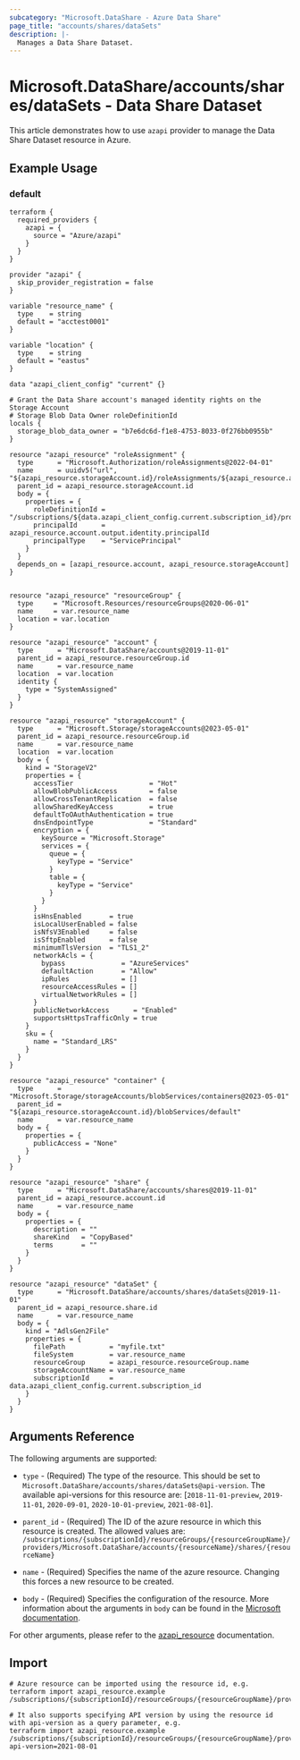 ```yaml
---
subcategory: "Microsoft.DataShare - Azure Data Share"
page_title: "accounts/shares/dataSets"
description: |-
  Manages a Data Share Dataset.
---
```


# Microsoft.DataShare/accounts/shares/dataSets - Data Share Dataset

This article demonstrates how to use `azapi` provider to manage the Data Share Dataset resource in Azure.

## Example Usage

### default

```hcl
terraform {
  required_providers {
    azapi = {
      source = "Azure/azapi"
    }
  }
}

provider "azapi" {
  skip_provider_registration = false
}

variable "resource_name" {
  type    = string
  default = "acctest0001"
}

variable "location" {
  type    = string
  default = "eastus"
}

data "azapi_client_config" "current" {}

# Grant the Data Share account's managed identity rights on the Storage Account
# Storage Blob Data Owner roleDefinitionId
locals {
  storage_blob_data_owner = "b7e6dc6d-f1e8-4753-8033-0f276bb0955b"
}

resource "azapi_resource" "roleAssignment" {
  type      = "Microsoft.Authorization/roleAssignments@2022-04-01"
  name      = uuidv5("url", "${azapi_resource.storageAccount.id}/roleAssignments/${azapi_resource.account.output.identity.principalId}")
  parent_id = azapi_resource.storageAccount.id
  body = {
    properties = {
      roleDefinitionId = "/subscriptions/${data.azapi_client_config.current.subscription_id}/providers/Microsoft.Authorization/roleDefinitions/${local.storage_blob_data_owner}"
      principalId      = azapi_resource.account.output.identity.principalId
      principalType    = "ServicePrincipal"
    }
  }
  depends_on = [azapi_resource.account, azapi_resource.storageAccount]
}


resource "azapi_resource" "resourceGroup" {
  type     = "Microsoft.Resources/resourceGroups@2020-06-01"
  name     = var.resource_name
  location = var.location
}

resource "azapi_resource" "account" {
  type      = "Microsoft.DataShare/accounts@2019-11-01"
  parent_id = azapi_resource.resourceGroup.id
  name      = var.resource_name
  location  = var.location
  identity {
    type = "SystemAssigned"
  }
}

resource "azapi_resource" "storageAccount" {
  type      = "Microsoft.Storage/storageAccounts@2023-05-01"
  parent_id = azapi_resource.resourceGroup.id
  name      = var.resource_name
  location  = var.location
  body = {
    kind = "StorageV2"
    properties = {
      accessTier                   = "Hot"
      allowBlobPublicAccess        = false
      allowCrossTenantReplication  = false
      allowSharedKeyAccess         = true
      defaultToOAuthAuthentication = true
      dnsEndpointType              = "Standard"
      encryption = {
        keySource = "Microsoft.Storage"
        services = {
          queue = {
            keyType = "Service"
          }
          table = {
            keyType = "Service"
          }
        }
      }
      isHnsEnabled       = true
      isLocalUserEnabled = false
      isNfsV3Enabled     = false
      isSftpEnabled      = false
      minimumTlsVersion  = "TLS1_2"
      networkAcls = {
        bypass              = "AzureServices"
        defaultAction       = "Allow"
        ipRules             = []
        resourceAccessRules = []
        virtualNetworkRules = []
      }
      publicNetworkAccess      = "Enabled"
      supportsHttpsTrafficOnly = true
    }
    sku = {
      name = "Standard_LRS"
    }
  }
}

resource "azapi_resource" "container" {
  type      = "Microsoft.Storage/storageAccounts/blobServices/containers@2023-05-01"
  parent_id = "${azapi_resource.storageAccount.id}/blobServices/default"
  name      = var.resource_name
  body = {
    properties = {
      publicAccess = "None"
    }
  }
}

resource "azapi_resource" "share" {
  type      = "Microsoft.DataShare/accounts/shares@2019-11-01"
  parent_id = azapi_resource.account.id
  name      = var.resource_name
  body = {
    properties = {
      description = ""
      shareKind   = "CopyBased"
      terms       = ""
    }
  }
}

resource "azapi_resource" "dataSet" {
  type      = "Microsoft.DataShare/accounts/shares/dataSets@2019-11-01"
  parent_id = azapi_resource.share.id
  name      = var.resource_name
  body = {
    kind = "AdlsGen2File"
    properties = {
      filePath           = "myfile.txt"
      fileSystem         = var.resource_name
      resourceGroup      = azapi_resource.resourceGroup.name
      storageAccountName = var.resource_name
      subscriptionId     = data.azapi_client_config.current.subscription_id
    }
  }
}

```



## Arguments Reference

The following arguments are supported:

* `type` - (Required) The type of the resource. This should be set to `Microsoft.DataShare/accounts/shares/dataSets@api-version`. The available api-versions for this resource are: [`2018-11-01-preview`, `2019-11-01`, `2020-09-01`, `2020-10-01-preview`, `2021-08-01`].

* `parent_id` - (Required) The ID of the azure resource in which this resource is created. The allowed values are:  
  `/subscriptions/{subscriptionId}/resourceGroups/{resourceGroupName}/providers/Microsoft.DataShare/accounts/{resourceName}/shares/{resourceName}`

* `name` - (Required) Specifies the name of the azure resource. Changing this forces a new resource to be created.

* `body` - (Required) Specifies the configuration of the resource. More information about the arguments in `body` can be found in the [Microsoft documentation](https://learn.microsoft.com/en-us/azure/templates/Microsoft.DataShare/accounts/shares/dataSets?pivots=deployment-language-terraform).

For other arguments, please refer to the [azapi_resource](https://registry.terraform.io/providers/Azure/azapi/latest/docs/resources/resource) documentation.

## Import

 ```shell
 # Azure resource can be imported using the resource id, e.g.
 terraform import azapi_resource.example /subscriptions/{subscriptionId}/resourceGroups/{resourceGroupName}/providers/Microsoft.DataShare/accounts/{resourceName}/shares/{resourceName}/dataSets/{resourceName}
 
 # It also supports specifying API version by using the resource id with api-version as a query parameter, e.g.
 terraform import azapi_resource.example /subscriptions/{subscriptionId}/resourceGroups/{resourceGroupName}/providers/Microsoft.DataShare/accounts/{resourceName}/shares/{resourceName}/dataSets/{resourceName}?api-version=2021-08-01
 ```
